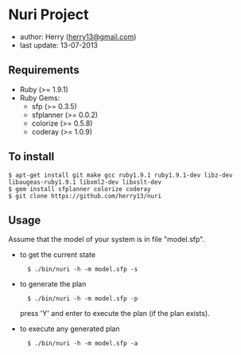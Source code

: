 Nuri Project
=============
- author: Herry (herry13@gmail.com)
- last update: 13-07-2013


Requirements
------------
- Ruby (>= 1.9.1)
- Ruby Gems:
	- sfp (>= 0.3.5)
	- sfplanner (>= 0.0.2)
	- colorize (>= 0.5.8)
	- coderay (>= 1.0.9)


To install
----------

	$ apt-get install git make gcc ruby1.9.1 ruby1.9.1-dev libz-dev libaugeas-ruby1.9.1 libxml2-dev libxslt-dev
	$ gem install sfplanner colorize coderay
	$ git clone https://github.com/herry13/nuri


Usage
-----
Assume that the model of your system is in file "model.sfp".
- to get the current state

		$ ./bin/nuri -h -m model.sfp -s

- to generate the plan

		$ ./bin/nuri -h -m model.sfp -p

  press 'Y' and enter to execute the plan (if the plan exists).

- to execute any generated plan

		$ ./bin/nuri -h -m model.sfp -a


